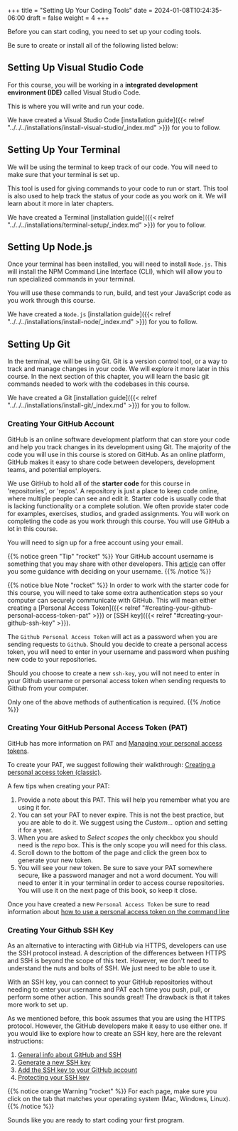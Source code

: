 +++
title = "Setting Up Your Coding Tools"
date = 2024-01-08T10:24:35-06:00
draft = false
weight = 4
+++

Before you can start coding, you need to set up your coding tools.  

Be sure to create or install all of the following listed below:

## Setting Up Visual Studio Code 

For this course, you will be working in a **integrated development environment (IDE)** called Visual Studio Code.  

This is where you will write and run your code.

We have created a Visual Studio Code [installation guide]({{< relref "../../../installations/install-visual-studio/_index.md" >}}) for you to follow.

## Setting Up Your Terminal

We will be using the terminal to keep track of our code.  You will need to make sure that your terminal is set up.  

This tool is used for giving commands to your code to run or start.  This tool is also used to help track the status of your code as you work on it.  We will learn about it more in later chapters.

We have created a Terminal [installation guide]({{< relref "../../../installations/terminal-setup/_index.md" >}}) for you to follow.

## Setting Up Node.js

Once your terminal has been installed, you will need to install `Node.js`.  This will install the NPM Command Line Interface (CLI), which will allow you to run specialized commands in your terminal.  

You will use these commands to run, build, and test your JavaScript code as you work through this course.

We have created a `Node.js` [installation guide]({{< relref "../../../installations/install-node/_index.md" >}}) for you to follow.

## Setting Up Git

In the terminal, we will be using Git.  Git is a version control tool, or a way to track and manage changes in your code.  We will explore it more later in this course.  In the next section of this chapter, you will learn the basic git commands needed to work with the codebases in this course.

We have created a Git [installation guide]({{< relref "../../../installations/install-git/_index.md" >}}) for you to follow.

### Creating Your GitHub Account

GitHub is an online software development platform that can store your code and help you track changes in its development using Git. The majority of the code you will use in this course is stored on GitHub. As an online platform, GitHub makes it easy to share code between developers, development teams, and potential employers.

We use GitHub to hold all of the **starter code** for this course in 'repositories', or 'repos'.  A repository is just a place to keep code online, where multiple people can see and edit it.  Starter code is usually code that is lacking functionality or a complete solution.  We often provide stater code for examples, exercises, studios, and graded assignments. You will work on completing the code as you work through this course.  You will use GitHub a lot in this course.

You will need to sign up for a free account using your email.

{{% notice green "Tip" "rocket" %}} 
Your GitHub account username is something that you may share with other developers. This [article](https://happygitwithr.com/github-acct.html) can offer you some guidance with deciding on your username. 
{{% /notice %}}

{{% notice blue Note "rocket" %}}
In order to work with the starter code for this course, you will need to take some extra authentication steps so your computer can securely communicate with GitHub. This will mean either creating a [Personal Access Token]({{< relref "#creating-your-github-personal-access-token-pat" >}}) or [SSH key]({{< relref "#creating-your-github-ssh-key" >}}).

The `Github Personal Access Token` will act as a password when you are sending requests to `Github`. Should you decide to create a personal access token, you will need to enter in your username and password when pushing new code to your repositories.

Should you choose to create a new `ssh-key`, you will not need to enter in your Github username or personal access token when sending requests to Github from your computer.

Only one of the above methods of authentication is required.
{{% /notice %}}

### Creating Your GitHub Personal Access Token (PAT)  

GitHub has more information on PAT and [Managing your personal access tokens](https://docs.github.com/en/authentication/keeping-your-account-and-data-secure/managing-your-personal-access-tokens).

To create your PAT, we suggest following their walkthrough: [Creating a personal access token (classic)](https://docs.github.com/en/authentication/keeping-your-account-and-data-secure/managing-your-personal-access-tokens#creating-a-personal-access-token-classic). 

A few tips when creating your PAT:
1. Provide a note about this PAT. This will help you remember what you are using it for.
1. You can set your PAT to never expire. This is not the best practice, but you are able to do it.  We suggest using the _Custom..._ option and setting it for a year.  
1. When you are asked to _Select scopes_ the only checkbox you should need is the _repo_ box.  This is the only scope you will need for this class.
1. Scroll down to the bottom of the page and click the green box to generate your new token.
1. You will see your new token.  Be sure to save your PAT somewhere secure, like a password manager and not a word document.  You will need to enter it in your terminal in order to access course repositories.  You will use it on the next page of this book, so keep it close.

Once you have created a new `Personal Access Token` be sure to read information about [how to use a personal access token on the command line](https://docs.github.com/en/authentication/keeping-your-account-and-data-secure/managing-your-personal-access-tokens#using-a-personal-access-token-on-the-command-line)

### Creating Your Github SSH Key

As an alternative to interacting with GitHub via HTTPS, developers can use the
SSH protocol instead. A description of the differences between HTTPS and SSH is
beyond the scope of this text. However, we don't need to understand the nuts
and bolts of SSH. We just need to be able to use it.

With an SSH key, you can connect to your GitHub repositories without needing to
enter your username and PAT each time you push, pull, or perform some other
action. This sounds great! The drawback is that it takes more work to set up.

As we mentioned before, this book assumes that you are using the HTTPS protocol. However, the
GitHub developers make it easy to use either one. If you would like to explore
how to create an SSH key, here are the relevant instructions:

1. [General info about GitHub and SSH](https://docs.github.com/en/github/authenticating-to-github/connecting-to-github-with-ssh)
1. [Generate a new SSH key](https://docs.github.com/en/github/authenticating-to-github/connecting-to-github-with-ssh/generating-a-new-ssh-key-and-adding-it-to-the-ssh-agent)
1. [Add the SSH key to your GitHub account](https://docs.github.com/en/github/authenticating-to-github/connecting-to-github-with-ssh/adding-a-new-ssh-key-to-your-github-account)
1. [Protecting your SSH key](https://docs.github.com/en/github/authenticating-to-github/connecting-to-github-with-ssh/working-with-ssh-key-passphrases)

{{% notice orange Warning "rocket" %}}
For each page, make sure you click on the tab that matches your operating system (Mac, Windows, Linux).
{{% /notice %}}

Sounds like you are ready to start coding your first program.


